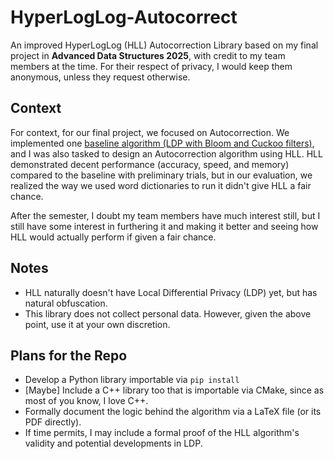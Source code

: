 # HyperLogLog-Autocorrect
An improved HyperLogLog (HLL) Autocorrection Library based on my final project in **Advanced Data Structures 2025**, with credit to my team members at the time. For their respect of privacy, I would keep them anonymous, unless they request otherwise.

## Context
For context, for our final project, we focused on Autocorrection. We implemented one [baseline algorithm (LDP with Bloom and Cuckoo filters)](https://arxiv.org/pdf/2208.05264), and I was also tasked to design an Autocorrection algorithm using HLL. HLL demonstrated decent performance (accuracy, speed, and memory) compared to the baseline with preliminary trials, but in our evaluation, we realized the way we used word dictionaries to run it didn't give HLL a fair chance.

After the semester, I doubt my team members have much interest still, but I still have some interest in furthering it and making it better and seeing how HLL would actually perform if given a fair chance.

## Notes
 - HLL naturally doesn't have Local Differential Privacy (LDP) yet, but has natural obfuscation.
 - This library does not collect personal data. However, given the above point, use it at your own discretion.

## Plans for the Repo
 - Develop a Python library importable via `pip install`
 - [Maybe] Include a C++ library too that is importable via CMake, since as most of you know, I love C++.
 - Formally document the logic behind the algorithm via a LaTeX file (or its PDF directly).
 - If time permits, I may include a formal proof of the HLL algorithm's validity and potential developments in LDP.
